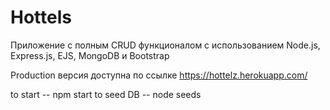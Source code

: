 # Hottels
Приложение с полным CRUD функционалом с использованием Node.js, Express.js, EJS, MongoDB и Bootstrap

Production версия доступна по ссылке https://hottelz.herokuapp.com/

to start -- npm start
to seed DB -- node seeds
